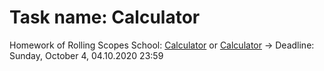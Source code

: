 # Task name: Calculator

Homework of Rolling Scopes School: [Calculator](https://rolling-scopes-school.github.io/bertfrontend-JS2020Q3/calculator) or [Calculator](https://bertfrontend.github.io/calculator/index.html) -> Deadline: Sunday, October 4, 04.10.2020 23:59
